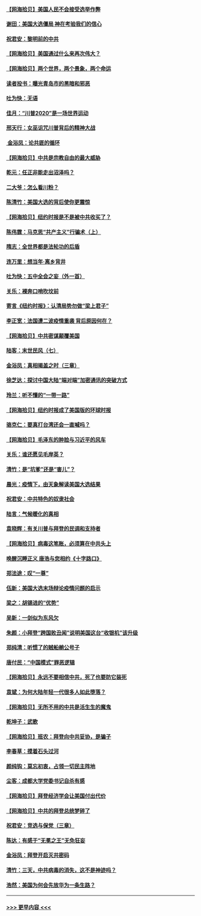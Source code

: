 #### [【网海拾贝】美国人民不会接受选举作弊](../pages/nsc993/n12528850.md?t=11061602) 
#### [谢田：美国大选僵局 神在考验我们的信心](../pages/nsc993/n12527932.md?t=11061602) 
#### [祝君安：黎明前的中共](../pages/nsc993/n12524071.md?t=11061602) 
#### [【网海拾贝】美国通过什么来再次伟大？](../pages/nsc993/n12523844.md?t=11061602) 
#### [【网海拾贝】两个世界，两个景象，两个命运](../pages/nsc993/n12521419.md?t=11061602) 
#### [读者投书：曝光青岛市的黑暗和邪恶](../pages/nsc993/n12520988.md?t=11061602) 
#### [吐为快：无语](../pages/nsc993/n12518588.md?t=11061602) 
#### [佳月：“川普2020”是一场世界运动](../pages/nsc993/n12518581.md?t=11061602) 
#### [邢天行：女巫诅咒川普背后的精神大战](../pages/nsc993/n12517257.md?t=11061602) 
#### [ 金浴凤：论共匪的循环](../pages/nsc993/n12517133.md?t=11061602) 
#### [【网海拾贝】中共是宗教自由的最大威胁](../pages/nsc993/n12516879.md?t=11061602) 
#### [乾元：任正非能走出沼泽吗？](../pages/nsc993/n12515831.md?t=11061602) 
#### [二大爷：怎么看川粉？](../pages/nsc993/n12515820.md?t=11061602) 
#### [陈清竹：美国大选的背后使你更震惊](../pages/nsc993/n12515589.md?t=11061602) 
#### [【网海拾贝】纽约时报是不是被中共收买了？](../pages/nsc993/n12515122.md?t=11061602) 
#### [陈伟霆：马克思“共产主义”行骗术（上）](../pages/nsc993/n12510217.md?t=11061602) 
#### [隋志：全世界都是法轮功的后盾](../pages/nsc993/n12510636.md?t=11061602) 
#### [连万里：想当年‧离乡背井](../pages/nsc993/n12510623.md?t=11061602) 
#### [吐为快：五中全会之妄（外一首）](../pages/nsc993/n12510470.md?t=11061602) 
#### [关乐：裸奔口哨吹坟前](../pages/nsc993/n12510403.md?t=11061602) 
#### [寄言《纽约时报》：认清局势勿做“梁上君子”](../pages/nsc993/n12510042.md?t=11061602) 
#### [李正宽：法国遭二波疫情重袭 背后原因何在？](../pages/nsc993/n12509971.md?t=11061602) 
#### [【网海拾贝】中共密谋颠覆美国](../pages/nsc993/n12509816.md?t=11061602) 
#### [陆客：末世民风（七）](../pages/nsc993/n12507822.md?t=11061602) 
#### [金浴凤：真相揭盖之时（三章）](../pages/nsc993/n12507804.md?t=11061602) 
#### [徐芝达：探讨中国大陆“端对端”加密通讯的突破方式](../pages/nsc993/n12507682.md?t=11061602) 
#### [玲兰：听不懂的“一带一路”](../pages/nsc993/n12507669.md?t=11061602) 
#### [【网海拾贝】纽约时报成了美国版的环球时报](../pages/nsc993/n12507053.md?t=11061602) 
#### [骆克仁：要真打台湾还会一直喊吗？](../pages/nsc993/n12506843.md?t=11061602) 
#### [【网海拾贝】毛泽东的肿脸与习近平的风车](../pages/nsc993/n12504537.md?t=11061602) 
#### [关乐：谁还愿见毛岸英？](../pages/nsc993/n12503866.md?t=11061602) 
#### [清竹：是“坑爹”还是“害儿”？](../pages/nsc993/n12503034.md?t=11061602) 
#### [晨光：疫情下，由天象解读美国大选结果](../pages/nsc993/n12502536.md?t=11061602) 
#### [祝君安：中共特色的奴隶社会](../pages/nsc993/n12501529.md?t=11061602) 
#### [陆言：气候暖化的真相](../pages/nsc993/n12501183.md?t=11061602) 
#### [袁晓辉：有关川普与拜登的民调和支持者](../pages/nsc993/n12500433.md?t=11061602) 
#### [【网海拾贝】病毒这笔账，必须算在中共头上](../pages/nsc993/n12500320.md?t=11061602) 
#### [唤醒沉睡正义 唐浩与您相约《十字路口》](../pages/nsc993/n12497980.md?t=11061602) 
#### [郑法途：叹“一尊”](../pages/nsc993/n12498837.md?t=11061602) 
#### [伍新：美国大选末场辩论疫情问题的启示](../pages/nsc993/n12498829.md?t=11061602) 
#### [梁之：胡锡进的“优势”](../pages/nsc993/n12498780.md?t=11061602) 
#### [吴新：一剑似为东风欠](../pages/nsc993/n12498772.md?t=11061602) 
#### [朱颜：小拜登“跨国败丑闻”说明美国这台“收银机”该升级](../pages/nsc993/n12498731.md?t=11061602) 
#### [郑纯清：听惯了的贼船艄公号子](../pages/nsc993/n12498721.md?t=11061602) 
#### [唐付民：“中国模式”罪恶逻辑](../pages/nsc993/n12498310.md?t=11061602) 
#### [【网海拾贝】永远不要相信中共，死了也要防它装死](../pages/nsc993/n12498162.md?t=11061602) 
#### [袁斌：为何大陆年轻一代很多人如此堕落？](../pages/nsc993/n12495696.md?t=11061602) 
#### [【网海拾贝】无所不用的中共是活生生的魔鬼](../pages/nsc993/n12495621.md?t=11061602) 
#### [乾坤子：武歌](../pages/nsc993/n12493391.md?t=11061602) 
#### [【网海拾贝】班农：拜登向中共妥协，是骗子](../pages/nsc993/n12492877.md?t=11061602) 
#### [李春草：摸着石头过河](../pages/nsc993/n12491121.md?t=11061602) 
#### [颜纯钩：莫忘初衷，占领一切民主阵地](../pages/nsc993/n12490965.md?t=11061602) 
#### [尘客：成都大学党委书记自杀有感](../pages/nsc993/n12490950.md?t=11061602) 
#### [【网海拾贝】拜登经济学会让美国付出代价](../pages/nsc993/n12489662.md?t=11061602) 
#### [【网海拾贝】中共的拜登总统梦碎了](../pages/nsc993/n12487896.md?t=11061602) 
#### [祝君安：竞选与保党（三章）](../pages/nsc993/n12487258.md?t=11061602) 
#### [陈达：有感于“无冕之王”无免狂妄](../pages/nsc993/n12485133.md?t=11061602) 
#### [金浴凤：拜登开启灭共密码](../pages/nsc993/n12485125.md?t=11061602) 
#### [清竹：三天，中共病毒的消失，这不是神迹吗？](../pages/nsc993/n12485027.md?t=11061602) 
#### [浩然：美国为何会先放华为一条生路？](../pages/nsc993/n12484997.md?t=11061602) 

----
#### [ >>> 更早内容 <<< ](../indexes/nsc993-earlier.md)
